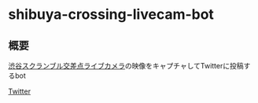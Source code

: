 # shibuya-crossing-livecam-bot

## 概要
[渋谷スクランブル交差点ライブカメラ](https://www.youtube.com/watch?v=lkIJYc4UH60)の映像をキャプチャしてTwitterに投稿するbot

[Twitter](https://twitter.com/sh_crossing)
